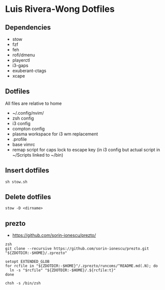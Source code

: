 # Luis Rivera-Wong Dotfiles

## Dependencies
- stow
- fzf
- feh
- rofi/dmenu
- playerctl
- i3-gaps
- exuberant-ctags
- xcape

## Dotfiles
All files are relative to home

- ~/.config/nvim/
- zsh config
- i3 config
- compton config
- plasma workspace for i3 wm replacement
- .profile
- base vimrc
- remap script for caps lock to escape key (in i3 config but actual script in ~/Scripts linked to ~/bin)

## Insert dotfiles
`sh stow.sh`

## Delete dotfiles
`stow -D <dirname>`

## prezto
- https://github.com/sorin-ionescu/prezto/
```
zsh
git clone --recursive https://github.com/sorin-ionescu/prezto.git "${ZDOTDIR:-$HOME}/.zprezto"

setopt EXTENDED_GLOB
for rcfile in "${ZDOTDIR:-$HOME}"/.zprezto/runcoms/^README.md(.N); do
  ln -s "$rcfile" "${ZDOTDIR:-$HOME}/.${rcfile:t}"
done

chsh -s /bin/zsh
```
